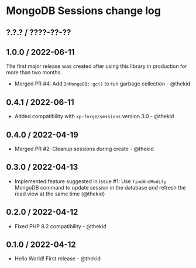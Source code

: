 MongoDB Sessions change log
===========================

## ?.?.? / ????-??-??

## 1.0.0 / 2022-06-11

The first major release was created after using this library in production
for more than two months.

* Merged PR #4: Add `InMongoDB::gc()` to run garbage collection - @thekid

## 0.4.1 / 2022-06-11

* Added compatibility with `xp-forge/sessions` version 3.0 - @thekid

## 0.4.0 / 2022-04-19

* Merged PR #2: Cleanup sessions during create - @thekid

## 0.3.0 / 2022-04-13

* Implemented feature suggested in issue #1: Use `findAndModify` MongoDB
  command to update session in the database *and* refresh the read view
  at the same time
  (@thekid)

## 0.2.0 / 2022-04-12

* Fixed PHP 8.2 compatibility - @thekid

## 0.1.0 / 2022-04-12

* Hello World! First release - @thekid